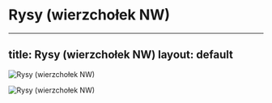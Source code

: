 
Rysy (wierzchołek NW)
=====================
---
title: Rysy (wierzchołek NW)
layout: default
---

![Rysy (wierzchołek NW)](https://f.hikr.org/files/1762003.jpg)

![Rysy (wierzchołek NW)](http://gorskazawierucha.pl/wp-content/uploads/2016/07/rysy-18-polski-wierzcholek-rysow-i-nizne-rysy.jpg)